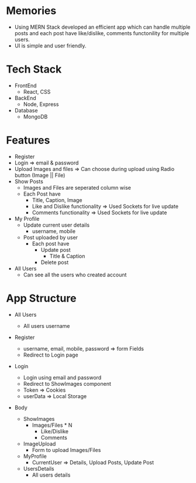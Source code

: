 # Memories

- Using MERN Stack developed an efficient app which can handle multiple posts and each post have like/dislike, comments functonility for multiple users.
- UI is simple and user friendly.

# Tech Stack

- FrontEnd
    - React, CSS
- BackEnd
    - Node, Express
- Database
    - MongoDB

# Features

- Register
- Login => email & password
- Upload Images and files => Can choose during upload using Radio button (Image || File)
- Show Posts
    - Images and Files are seperated column wise
    - Each Post have 
        - Title, Caption, Image
        - Like and Dislike functionality => Used Sockets for live update
        - Comments functionality => Used Sockets for live update
- My Profile
    - Update current user details
        - username, mobile
    - Post uploaded by user
        - Each post have
            - Update post
                - Title & Caption
            - Delete post
- All Users
    - Can see all the users who created account

# App Structure

- All Users
    - All users username

- Register
    - username, email, mobile, password => form Fields
    - Redirect to Login page

- Login
    - Login using email and password
    - Redirect to ShowImages component
    - Token => Cookies
    - userData => Local Storage

- Body
    - ShowImages
        - Images/Files * N
            - Like/Dislike
            - Comments
    - ImageUpload
        - Form to upload Images/Files
    - MyProfile
        - CurrentUser => Details, Upload Posts, Update Post
    - UsersDetails
        - All users details
